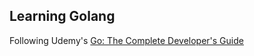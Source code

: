 ## Learning Golang

Following Udemy's [Go: The Complete Developer's Guide](https://www.udemy.com/go-the-complete-developers-guide/)
